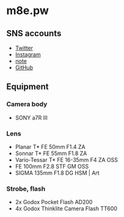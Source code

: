 # m8e.pw

## SNS accounts
* [Twitter](https://twitter.com/Misumi_Rize)
* [Instagram](https://instagram.com/misumi_rize)
* [note](https://note.mu/misumi_rize)
* [GitHub](https://github.com/MisumiRize)

## Equipment
### Camera body
* SONY a7R III
### Lens
* Planar T* FE 50mm F1.4 ZA
* Sonnar T* FE 55mm F1.8 ZA
* Vario-Tessar T* FE 16-35mm F4 ZA OSS
* FE 100mm F2.8 STF GM OSS
* SIGMA 135mm F1.8 DG HSM | Art
### Strobe, flash
* 2x Godox Pocket Flash AD200
* 4x Godox Thinklite Camera Flash TT600
